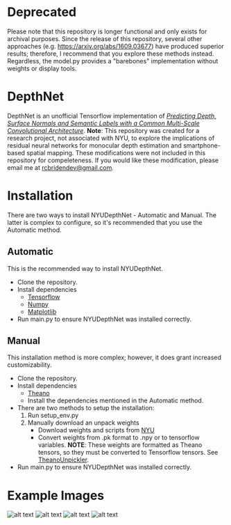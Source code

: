 # Deprecated
Please note that this repository is longer functional and only exists for archival purposes. Since the release of this repository, several other approaches (e.g. https://arxiv.org/abs/1609.03677) have produced superior results; therefore, I recommend that you explore these methods instead. Regardless, the model.py provides a "barebones" implementation without weights or display tools.  

# DepthNet
DepthNet is an unofficial Tensorflow implementation of *[Predicting Depth, Surface Normals and Semantic Labels with a Common Multi-Scale Convolutional Architecture](https://www.cs.nyu.edu/~deigen/depth/)*. __Note__: This repository was created for a research project, not associated with NYU, to explore the implications of residual neural networks for monocular depth estimation and smartphone-based spatial mapping. These modifications were not included in this repository for compeleteness. If you would like these modification, please email me at rcbridendev@gmail.com. 


# Installation
There are two ways to install NYUDepthNet - Automatic and Manual. The latter is complex to configure, so it's recommended that you use the Automatic method.

## Automatic 
This is the recommended way to install NYUDepthNet.
* Clone the repository.
* Install dependencies
	* [Tensorflow](https://github.com/tensorflow/tensorflow)
	* [Numpy](https://github.com/numpy/numpy)
	* [Matplotlib](https://github.com/matplotlib/matplotlib)
* Run main.py to ensure NYUDepthNet was installed correctly.

## Manual
This installation method is more complex; however, it does grant increased customizability.
* Clone the repository.
* Install dependencies
	* [Theano](https://github.com/Theano/Theano)
	* Install the dependencies mentioned in the Automatic method.
* There are two methods to setup the installation:
	1. Run setup_env.py
	2. Manually download an unpack weights
		* Download weights and scripts from [NYU](https://cs.nyu.edu/~deigen/depth/)
		* Convert weights from .pk format to .npy or to tensorflow variables. __NOTE__: These weights are formatted as Theano tensors, so they must be converted to Tensorflow tensors. See [TheanoUnpickler](https://github.com/Rostifar/TheanoUnpickler).
* Run main.py to ensure NYUDepthNet was installed correctly.

# Example Images

![alt text](https://raw.githubusercontent.com/Rostifar/NYUDepthNet/master/img_0004_abs_smooth_new.png)
![alt text](https://raw.githubusercontent.com/Rostifar/NYUDepthNet/master/img_0331_abs_smooth_new.png)
![alt text](https://raw.githubusercontent.com/Rostifar/NYUDepthNet/master/img_0807_abs_smooth_new.png)
![alt text](https://raw.githubusercontent.com/Rostifar/NYUDepthNet/master/img_0815_abs_smooth_new.png)
